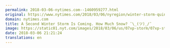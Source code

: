 ```yaml
---
permalink: 2018-03-06-nytimes.com--1460959277.html
original: https://www.nytimes.com/2018/03/06/nyregion/winter-storm-quinn-noreaster.html?partner=rss&amp;emc=rss
domain: nytimes.com
title: A Second Winter Storm Is Coming. How Much Snow? ¯\_(ツ)_/¯
image: https://static01.nyt.com/images/2018/03/06/us/07xp-storm/07xp-storm-mediumThreeByTwo440.jpg
date: 2018-03-06 21:21:24
translations: en
---
```


